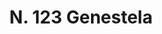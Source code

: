 ---
title: "N. 123 Genestela"
permalink: "/edition/plant123/"
plant-name: "N. 123"
plant-number: "123"
plant-xml: "/assets/xml/plant123.xml"
plant-img1: "/assets/img/plant123_verso.jpg"
plant-img2: "/assets/img/plant123.jpg"
plant-title: "N. 123 Genestela"
plant-wfo-link: ""
plant-kew-link: ""
plant-taxon-content: ""
layout: single-xml
---